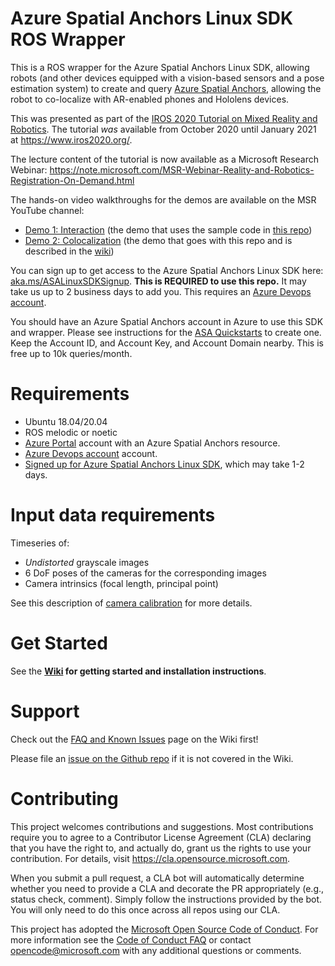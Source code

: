# Azure Spatial Anchors Linux SDK ROS Wrapper

This is a ROS wrapper for the Azure Spatial Anchors Linux SDK, allowing robots (and other devices equipped with a vision-based sensors and a pose estimation system) to create and query [Azure Spatial Anchors](https://azure.microsoft.com/en-us/services/spatial-anchors/), allowing the robot to co-localize with AR-enabled phones and Hololens devices.

This was presented as part of the [IROS 2020 Tutorial on Mixed Reality and Robotics](https://www.microsoft.com/en-us/research/event/mixed-reality-and-robotics-tutorial-iros-2020/). The tutorial _was_ available from October 2020 until January 2021 at https://www.iros2020.org/.

The lecture content of the tutorial is now available as a Microsoft Research Webinar: https://note.microsoft.com/MSR-Webinar-Reality-and-Robotics-Registration-On-Demand.html

The hands-on video walkthroughs for the demos are available on the MSR YouTube channel:
- [Demo 1: Interaction](https://youtu.be/4G3wjPIs4Fc) (the demo that uses the sample code in [this repo](https://github.com/microsoft/mixed-reality-robot-interaction-demo))
- [Demo 2: Colocalization](https://youtu.be/P11LcMOp2CE) (the demo that goes with this repo and is described in the [wiki](https://github.com/microsoft/azure_spatial_anchors_ros/wiki/Demo))

You can sign up to get access to the Azure Spatial Anchors Linux SDK here: [aka.ms/ASALinuxSDKSignup](http://aka.ms/ASALinuxSDKSignup).
**This is REQUIRED to use this repo.** It may take us up to 2 business days to add you. This requires an [Azure Devops account](https://azure.microsoft.com/en-us/services/devops/).

You should have an Azure Spatial Anchors account in Azure to use this SDK and wrapper.
Please see instructions for the [ASA Quickstarts](https://docs.microsoft.com/en-us/azure/spatial-anchors/quickstarts/get-started-unity-hololens) to create one. Keep the Account ID, and Account Key, and Account Domain nearby. This is free up to 10k queries/month.

# Requirements
- Ubuntu 18.04/20.04
- ROS melodic or noetic
- [Azure Portal](https://azure.microsoft.com/account/portal) account with an Azure Spatial Anchors resource.
- [Azure Devops account](https://azure.microsoft.com/en-us/services/devops/) account.
- [Signed up for Azure Spatial Anchors Linux SDK](http://aka.ms/ASALinuxSDKSignup), which may take 1-2 days.

# Input data requirements
Timeseries of:
- *Undistorted* grayscale images
- 6 DoF poses of the cameras for the corresponding images
- Camera intrinsics (focal length, principal point)

See this description of [camera calibration](https://ch.mathworks.com/help/vision/ug/camera-calibration.html) for more details.

# Get Started
See the **[Wiki](https://github.com/microsoft/azure_spatial_anchors_ros/wiki) for getting started and installation instructions**.


# Support
Check out the [FAQ and Known Issues](https://github.com/microsoft/azure_spatial_anchors_ros/wiki/FAQ-&-Known-Issues) page on the Wiki first!

Please file an [issue on the Github repo](https://github.com/microsoft/azure_spatial_anchors_ros/issues) if it is not covered in the Wiki.

# Contributing

This project welcomes contributions and suggestions.  Most contributions require you to agree to a
Contributor License Agreement (CLA) declaring that you have the right to, and actually do, grant us
the rights to use your contribution. For details, visit https://cla.opensource.microsoft.com.

When you submit a pull request, a CLA bot will automatically determine whether you need to provide
a CLA and decorate the PR appropriately (e.g., status check, comment). Simply follow the instructions
provided by the bot. You will only need to do this once across all repos using our CLA.

This project has adopted the [Microsoft Open Source Code of Conduct](https://opensource.microsoft.com/codeofconduct/).
For more information see the [Code of Conduct FAQ](https://opensource.microsoft.com/codeofconduct/faq/) or
contact [opencode@microsoft.com](mailto:opencode@microsoft.com) with any additional questions or comments.
